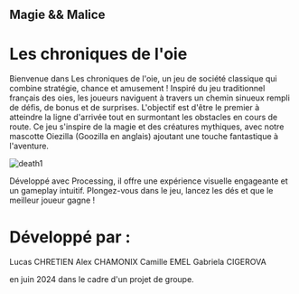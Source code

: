 ## Magie && Malice 
# Les chroniques de l'oie
Bienvenue dans Les chroniques de l'oie, un jeu de société classique qui combine stratégie, chance et amusement ! Inspiré du jeu traditionnel français des oies, les joueurs naviguent à travers un chemin sinueux rempli de défis, de bonus et de surprises. L'objectif est d'être le premier à atteindre la ligne d'arrivée tout en surmontant les obstacles en cours de route. Ce jeu s'inspire de la magie et des créatures mythiques, avec notre mascotte Oiezilla (Goozilla en anglais) ajoutant une touche fantastique à l'aventure. 

![death1](https://github.com/user-attachments/assets/0135719c-7620-4062-83ff-6a9eb1d65212)

Développé avec Processing, il offre une expérience visuelle engageante et un gameplay intuitif. Plongez-vous dans le jeu, lancez les dés et que le meilleur joueur gagne !

# Développé par :
Lucas CHRETIEN
Alex CHAMONIX
Camille EMEL
Gabriela CIGEROVA

en juin 2024 dans le cadre d'un projet de groupe.
